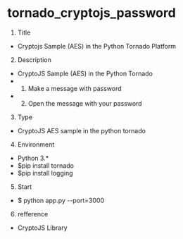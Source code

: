 # tornado_cryptojs_password

1. Title 
 - Cryptojs Sample (AES) in the Python Tornado Platform
 
2. Description
 - CryptoJS Sample (AES) in the Python Tornado
 - 1. Make a message with password
 - 2. Open the message with your password
  
3. Type 
 - CryptoJS AES sample in the python tornado

4. Environment 
 - Python 3.* 
 - $pip install tornado
 - $pip install logging

5. Start 
 - $ python app.py --port=3000

6. refference
 -  CryptoJS Library
